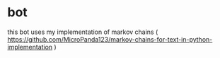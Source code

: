 # bot
this bot uses my implementation of markov chains ( https://github.com/MicroPanda123/markov-chains-for-text-in-python-implementation )
